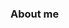 ### About me
<!--
**_7zip**
I am a high-school student interested in programming.
I am good at java, and web development.
currently i am learning python and c++.
-->
